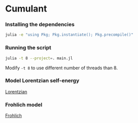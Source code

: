 # Cumulant

### Installing the dependencies
```bash
julia -e "using Pkg; Pkg.instantiate(); Pkg.precompile()"
```

### Running the script
```bash
julia -t 8 --project=. main.jl
```

Modify `-t 8` to use different number of threads than 8.


### Model Lorentzian self-energy
[Lorentzian](fig_lorentzian.pdf)

### Frohlich model
[Frohlich](fig_frohlich.pdf)
